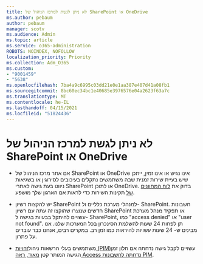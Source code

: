 ```yaml
---
title: לא ניתן לגשת למרכז הניהול של SharePoint או OneDrive
ms.author: pebaum
author: pebaum
manager: scotv
ms.audience: Admin
ms.topic: article
ms.service: o365-administration
ROBOTS: NOINDEX, NOFOLLOW
localization_priority: Priority
ms.collection: Adm_O365
ms.custom:
- "9001459"
- "5638"
ms.openlocfilehash: 7ba4a9c6995c03dd21e0e1aa387e407d41a08fb1
ms.sourcegitcommit: 8bc60ec34bc1e40685e3976576e04a2623f63a7c
ms.translationtype: MT
ms.contentlocale: he-IL
ms.lasthandoff: 04/15/2021
ms.locfileid: "51824436"
---
```

# <a name="unable-to-access-sharepoint-or-onedrive-admin-center"></a>לא ניתן לגשת למרכז הניהול של SharePoint או OneDrive

- אם אתר מרכז הניהול של SharePoint או OneDrive אינו נגיש או אינו זמין, ייתכן שיש בעיית שירות זמנית שבה משתמשים נתקלים בעיכובים לסירוגין או בשגיאות ניווט בעת גישה לאתרי SharePoint או לתוכן OneDrive. בדוק את [לוח המחוונים של](https://admin.microsoft.com/AdminPortal/Home#/servicehealth) תקינות השירות כדי לראות אם הארגון שלך מושפע.

- יש להקצות רשיון SharePoint למנהלי מערכת כלליים ול- SharePoint. חשבונות חדשים שנוצרו שהוקצו זה עתה עם רשיון SharePoint או תפקיד מנהל מערכת עשויים להיתקל בבעיות בגישה ל- SharePoint, כמו "access denied" או "user not found". תן לפחות 24 שעות להשלמת הסינכרון בכל המערכות שלנו. אנו מבינים ש- 24 שעות עשויות להיראות כמו זמן רב. במקרים רבים, אנחנו כבר עובדים על פתרון.

- משתמשים בעלי הרשאות ניהול[זהויות (PIM)](https://docs.microsoft.com/azure/active-directory/privileged-identity-management/pim-how-to-add-role-to-user?tabs=new)עשויים לקבל גישה נדחתה אם חלון זמן הגישה המותר קטן  [מאוד, ראה Access נדחתה לחשבונות PIM](https://docs.microsoft.com/sharepoint/troubleshoot/administration/access-denied-to-pim-user-accounts).